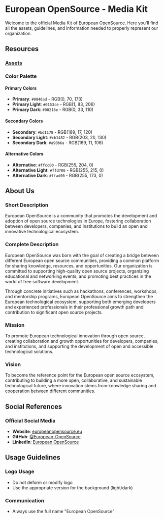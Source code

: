 # European OpenSource - Media Kit

Welcome to the official Media Kit of European OpenSource. Here you'll find all the assets, guidelines, and information needed to properly represent our organization.

## Resources

### [Assets](./assets/)

### Color Palette

#### Primary Colors

- **Primary**: `#0046ad` - RGB(0, 70, 173)
- **Primary Light**: `#0153ce` - RGB(1, 83, 206)
- **Primary Dark**: `#00216e` - RGB(0, 33, 110)

#### Secondary Colors

- **Secondary**: `#bd1178` - RGB(189, 17, 120)
- **Secondary Light**: `#cb1482` - RGB(203, 20, 130)
- **Secondary Dark**: `#a90b6a` - RGB(169, 11, 106)

#### Alternative Colors

- **Alternative**: `#ffcc00` - RGB(255, 204, 0)
- **Alternative Light**: `#ffd700` - RGB(255, 215, 0)
- **Alternative Dark**: `#ffad00` - RGB(255, 173, 0)

## About Us

### Short Description

European OpenSource is a community that promotes the development and adoption of open source technologies in Europe, fostering collaboration between developers, companies, and institutions to build an open and innovative technological ecosystem.

### Complete Description

European OpenSource was born with the goal of creating a bridge between different European open source communities, providing a common platform for sharing knowledge, resources, and opportunities. Our organization is committed to supporting high-quality open source projects, organizing educational and networking events, and promoting best practices in the world of free software development.

Through concrete initiatives such as hackathons, conferences, workshops, and mentorship programs, European OpenSource aims to strengthen the European technological ecosystem, supporting both emerging developers and experienced professionals in their professional growth path and contribution to significant open source projects.

### Mission

To promote European technological innovation through open source, creating collaboration and growth opportunities for developers, companies, and institutions, and supporting the development of open and accessible technological solutions.

### Vision

To become the reference point for the European open source ecosystem, contributing to building a more open, collaborative, and sustainable technological future, where innovation stems from knowledge sharing and cooperation between different communities.

## Social References

### Official Social Media

- **Website**: [europeanopensource.eu](https://europeanopensource.eu/)
- **GitHub**: [@European-OpenSource](https://github.com/European-OpenSource)
- **LinkedIn**: [European OpenSource](https://linkedin.com/company/european-opensource)

## Usage Guidelines

### Logo Usage

- Do not deform or modify logo
- Use the appropriate version for the background (light/dark)

### Communication

- Always use the full name "European OpenSource"
